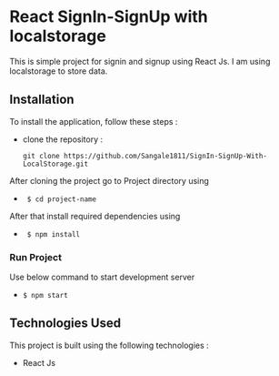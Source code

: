 # React SignIn-SignUp with localstorage

This is simple project for signin and signup using React Js. I am using localstorage to store data.

## Installation

To install the application, follow these steps :

- clone the repository :

   `git clone https://github.com/Sangale1811/SignIn-SignUp-With-LocalStorage.git`

After cloning the project go to Project directory using

-    ` $ cd project-name`
    
 After that install required dependencies using

-    ` $ npm install`

### Run Project

Use below command to start development server

-    `$ npm start`

## Technologies Used 

This project is built using the following technologies :

- React Js


